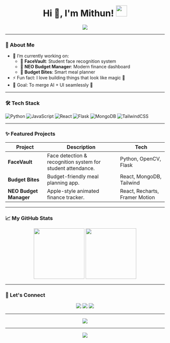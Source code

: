 <h1 align="center">
  Hi 👋, I'm Mithun!
  <img src="https://media.giphy.com/media/hvRJCLFzcasrR4ia7z/giphy.gif" width="35px">
</h1>

<p align="center">
  <img src="https://readme-typing-svg.demolab.com/?lines=Welcome+to+my+GitHub!;Python%20Enthusiast🐍;Frontend%20Craftsman🎨;Open+Source+Lover❤️&font=Fira%20Code&center=true&width=440&height=45&pause=1000&color=00C9A7&vCenter=true" />
</p>

---

### 🚀 About Me

- 🌱 I’m currently working on:
  - 🧠 **FaceVault**: Student face recognition system
  - 💸 **NEO Budget Manager**: Modern finance dashboard
  - 🥗 **Budget Bites**: Smart meal planner
- ⚡ Fun fact: I love building things that look like magic 💫
- 🎯 Goal: To merge AI + UI seamlessly 🔗

---

### 🛠️ Tech Stack

![Python](https://img.shields.io/badge/-Python-3776AB?style=for-the-badge&logo=python&logoColor=white)
![JavaScript](https://img.shields.io/badge/-JavaScript-F7DF1E?style=for-the-badge&logo=javascript&logoColor=black)
![React](https://img.shields.io/badge/-React-61DAFB?style=for-the-badge&logo=react&logoColor=black)
![Flask](https://img.shields.io/badge/-Flask-000000?style=for-the-badge&logo=flask)
![MongoDB](https://img.shields.io/badge/-MongoDB-47A248?style=for-the-badge&logo=mongodb&logoColor=white)
![TailwindCSS](https://img.shields.io/badge/-Tailwind-38B2AC?style=for-the-badge&logo=tailwind-css&logoColor=white)

---

### ✨ Featured Projects

| Project | Description | Tech |
|--------|-------------|------|
| **FaceVault** | Face detection & recognition system for student attendance. | Python, OpenCV, Flask |
| **Budget Bites** | Budget-friendly meal planning app. | React, MongoDB, Tailwind |
| **NEO Budget Manager** | Apple-style animated finance tracker. | React, Recharts, Framer Motion |

---

### 📈 My GitHub Stats

<p align="center">
  <img src="https://github-readme-stats.vercel.app/api?username=your-github-username&show_icons=true&theme=radical" height="160" />
  <img src="https://github-readme-stats.vercel.app/api/top-langs/?username=your-github-username&layout=compact&theme=radical" height="160" />
</p>

---

### 🔗 Let's Connect

<p align="center">
  <a href="mailto:your.email@example.com"><img src="https://img.shields.io/badge/Gmail-D14836?style=for-the-badge&logo=gmail&logoColor=white"></a>
  <a href="https://linkedin.com/in/yourlinkedin"><img src="https://img.shields.io/badge/LinkedIn-0A66C2?style=for-the-badge&logo=linkedin&logoColor=white"></a>
  <a href="https://your-website.com"><img src="https://img.shields.io/badge/Portfolio-000?style=for-the-badge&logo=firefox-browser&logoColor=white"></a>
</p>

---

<p align="center">
  <img src="https://quotes-github-readme.vercel.app/api?type=horizontal&theme=tokyonight" />
</p>

---

<p align="center">
  <img src="https://capsule-render.vercel.app/api?type=waving&color=gradient&height=100&section=footer"/>
</p>
